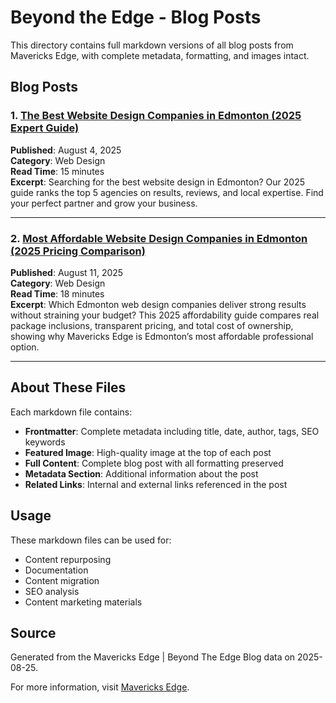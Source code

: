 # Beyond the Edge - Blog Posts

This directory contains full markdown versions of all blog posts from Mavericks Edge, with complete metadata, formatting, and images intact.

## Blog Posts

### 1. [The Best Website Design Companies in Edmonton (2025 Expert Guide)](./the-best-website-design-companies-in-edmonton-2025-expert-guide.md)

**Published**: August 4, 2025  
**Category**: Web Design  
**Read Time**: 15 minutes  
**Excerpt**: Searching for the best website design in Edmonton? Our 2025 guide ranks the top 5 agencies on results, reviews, and local expertise. Find your perfect partner and grow your business.

---
### 2. [Most Affordable Website Design Companies in Edmonton (2025 Pricing Comparison)](./most-affordable-website-design-companies-in-edmonton-2025-pricing-comparison.md)

**Published**: August 11, 2025  
**Category**: Web Design  
**Read Time**: 18 minutes  
**Excerpt**: Which Edmonton web design companies deliver strong results without straining your budget? This 2025 affordability guide compares real package inclusions, transparent pricing, and total cost of ownership, showing why Mavericks Edge is Edmonton’s most affordable professional option.

---

## About These Files

Each markdown file contains:
- **Frontmatter**: Complete metadata including title, date, author, tags, SEO keywords
- **Featured Image**: High-quality image at the top of each post
- **Full Content**: Complete blog post with all formatting preserved
- **Metadata Section**: Additional information about the post
- **Related Links**: Internal and external links referenced in the post

## Usage

These markdown files can be used for:
- Content repurposing
- Documentation
- Content migration
- SEO analysis
- Content marketing materials

## Source

Generated from the Mavericks Edge | Beyond The Edge Blog data on 2025-08-25.

For more information, visit [Mavericks Edge](https://mavericksedge.ca).

